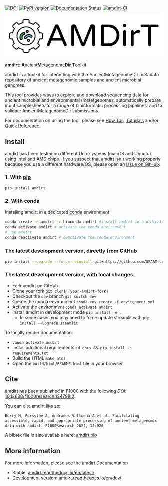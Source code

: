 [![DOI](https://zenodo.org/badge/DOI/10.5281/zenodo.4003825.svg)](https://doi.org/10.5281/zenodo.4003825) [![PyPI version](https://badge.fury.io/py/amdirt.svg)](https://pypi.org/project/amdirt) [![Documentation Status](https://readthedocs.org/projects/amdirt/badge/?version=dev)](https://amdirt.readthedocs.io/en/dev/?badge=dev) [![amdirt-CI](https://github.com/SPAAM-community/amdirt/actions/workflows/ci_test.yml/badge.svg)](https://github.com/SPAAM-community/amdirt/actions/workflows/ci_test.yml)

  <picture>
    <img alt="amdirt Logo" src="https://raw.githubusercontent.com/SPAAM-community/amdirt/master/assets/logo_rectangular_transparent.png">
  </picture>

**amdirt**: [**A**ncient**M**etagenome**Dir**](https://github.com/SPAAM-community/ancientmetagenomedir) **T**oolkit

amdirt is a toolkit for interacting with the AncientMetagenomeDir metadata repository of ancient metagenomic samples and ancient microbial genomes.

This tool provides ways to explore and download sequencing data for ancient microbial and environmental (meta)genomes, automatically prepare input samplesheets for a range of bioinformatic processing pipelines, and to validate AncientMetagenomeDir submissions.

For documentation on using the tool, please see [How Tos](https://amdirt.readthedocs.io/en/latest/how_to/index.html), [Tutorials](https://amdirt.readthedocs.io/en/latest/tutorials/index.html) and/or [Quick Reference](https://amdirt.readthedocs.io/en/latest/reference.html).

## Install

amdirt has been tested on different Unix systems (macOS and Ubuntu) using Intel and AMD chips. If you suspect that amdirt isn't working properly because you use a different hardware/OS, please open an [issue on GitHub](https://github.com/SPAAM-community/amdirt/issues).

### 1. With [pip](https://pip.pypa.io/en/stable/getting-started/)

```bash
pip install amdirt
```

### 2. With conda

Installing amdirt in a dedicated [conda](https://docs.conda.io/projects/miniconda/en/latest/index.html) environment

```bash
conda create -n amdirt -c bioconda amdirt #install amdirt in a dedicated conda environment
conda activate amdirt # activate the conda environment
# use amdirt
conda deactivate amdirt # deactivate the conda environment
```

### The latest development version, directly from GitHub

```bash
pip install --upgrade --force-reinstall git+https://github.com/SPAAM-community/amdirt.git@dev
```

### The latest development version, with local changes

- Fork amdirt on GitHub
- Clone your fork `git clone [your-amdirt-fork]`
- Checkout the `dev` branch `git switch dev`
- Create the conda environment `conda env create -f environment.yml`
- Activate the environment `conda activate amdirt`
- Install amdirt in development mode `pip install -e .`
  - In some cases you may need to force update streamlit with `pip install --upgrade steamlit`

To locally render documentation:

- `conda activate amdirt`
- Install additional requirements `cd docs && pip install -r requirements.txt`
- Build the HTML `make html`
- Open the `build/html/README.html` file in your browser

## Cite

amdirt has been published in F1000 with the following _DOI_: [10.12688/f1000research.134798.2](https://doi.org/10.12688/f1000research.134798.2).  

You can cite amdirt like so:

```
Borry M, Forsythe A, Andrades Valtueña A et al. Facilitating accessible, rapid, and appropriate processing of ancient metagenomic data with amdirt. F1000Research 2024, 12:926
```

A bibtex file is also available here: [amdirt.bib](amdirt.bib)


## More information

For more information, please see the amdirt Documentation

- Stable: [amdirt.readthedocs.io/en/latest/](https://amdirt.readthedocs.io/en/latest/)
- Development version: [amdirt.readthedocs.io/en/dev/](https://amdirt.readthedocs.io/en/dev/)
